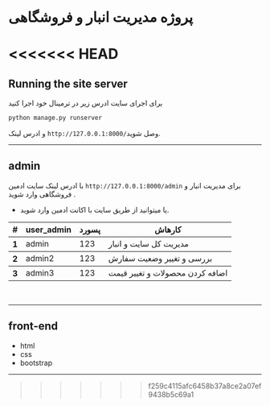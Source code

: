 # پروژه مدیریت انبار و فروشگاهی
<<<<<<< HEAD
=======

## Running the site server
برای اجرای سایت ادرس زیر در ترمینال خود اجرا کنید 
```python
python manage.py runserver
```
و ادرس لینک `http://127.0.0.1:8000/`وصل شوید.

---
## admin
با ادرس لینک سایت ادمین `http://127.0.0.1:8000/admin` برای مدیریت انبار و فروشگاهی وارد شوید .
* یا میتوانید از طریق سایت با اکانت ادمین وارد شوید.

 <table>
                    <thead>
                    <tr>
                        <th scope="col">#</th>
                        <th scope="col">user_admin</th>
                        <th scope="col">پسورد</th>
                        <th scope="col">کارهاش</th>
                    </tr>
                    </thead>
                    <tbody>
                    <tr>
                        <th scope="row">1</th>
                        <td>admin</td>
                        <td>123</td>
                        <td>مدیریت کل سایت و انبار</td>
                    </tr>
                    </tbody>
                    <tbody>
                        <tr>
                        <th scope="row">2</th>
                        <td>admin2</td>
                        <td>123</td>
                        <td>بررسی و تغییر وضعیت سفارش</td>
                    </tr>
                    </tbody>
                    <tbody>
                        <tr>
                        <th scope="row">3</th>
                        <td>admin3</td>
                        <td>123</td>
                        <td>اضافه کردن محصولات و تغییر قیمت</td>
                    </tr>
                    </tbody>
</table>
<br>

---
## front-end
* html
* css
* bootstrap

---
>>>>>>> f259c4115afc6458b37a8ce2a07ef9438b5c69a1
